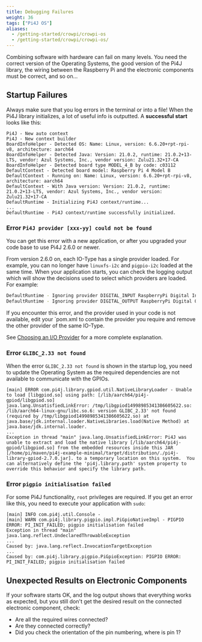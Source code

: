 ```yaml
---
title: Debugging Failures
weight: 36
tags: ["Pi4J OS"]
aliases:
  - /getting-started/crowpi/crowpi-os
  - /getting-started/crowpi/crowpi-os/
---
```


Combining software with hardware can fail on many levels. You need the correct version of the Operating Systems, the good version of the Pi4J library, the wiring between the Raspberry Pi and the electronic components must be correct, and so on...

## Startup Failures

Always make sure that you log errors in the terminal or into a file! When the Pi4J library initializes, a lot of useful info is outputted. A **successful start** looks like this:

```shell
Pi4J - New auto context
Pi4J - New context builder
BoardInfoHelper - Detected OS: Name: Linux, version: 6.6.20+rpt-rpi-v8, architecture: aarch64
BoardInfoHelper - Detected Java: Version: 21.0.2, runtime: 21.0.2+13-LTS, vendor: Azul Systems, Inc., vendor version: Zulu21.32+17-CA
BoardInfoHelper - Detected board type MODEL_4_B by code: c03112
DefaultContext - Detected board model: Raspberry Pi 4 Model B
DefaultContext - Running on: Name: Linux, version: 6.6.20+rpt-rpi-v8, architecture: aarch64
DefaultContext - With Java version: Version: 21.0.2, runtime: 21.0.2+13-LTS, vendor: Azul Systems, Inc., vendor version: Zulu21.32+17-CA
DefaultRuntime - Initializing Pi4J context/runtime...
...
DefaultRuntime - Pi4J context/runtime successfully initialized.
```

### Error `Pi4J provider [xxx-yy] could not be found`

You can get this error with a new application, or after you upgraded your code base to use Pi4J 2.6.0 or newer.

From version 2.6.0 on, each IO-Type has a single provider loaded. For example, you can no longer have `linuxfs-i2c` and `pigpio-i2c` loaded at the same time. When your application starts, you can check the logging output which will show the decisions used to select which providers are loaded. For example:

```bash
DefaultRuntime - Ignoring provider DIGITAL_INPUT RaspberryPi Digital Input (GPIO) Provider with priority 0 as lower priority than GpioD Digital Input (GPIO) Provider which has priority 150
DefaultRuntime - Ignoring provider DIGITAL_OUTPUT RaspberryPi Digital Output (GPIO) Provider with priority 0 as lower priority than GpioD Digital Output (GPIO) Provider which has priority 150
```

If you encounter this error, and the provider used in your code is not available, edit your `pom.xml to contain the provider you require and remove the other provider of the same IO-Type.

See [Choosing an I/O Provider](/documentation/providers/) for a more complete explanation.

### Error `GLIBC_2.33 not found`

When the error `GLIBC_2.33 not found` is shown in the startup log, you need to update the Operating System as the required dependencies are not available to communicate with the GPIOs.

```shell
[main] ERROR com.pi4j.library.gpiod.util.NativeLibraryLoader - Unable to load [libgpiod.so] using path: [/lib/aarch64/pi4j-gpiod/libgpiod.so]
java.lang.UnsatisfiedLinkError: /tmp/libgpiod14998985341386605622.so: /lib/aarch64-linux-gnu/libc.so.6: version GLIBC_2.33' not found (required by /tmp/libgpiod14998985341386605622.so) at java.base/jdk.internal.loader.NativeLibraries.load(Native Method) at java.base/jdk.internal.loader. 
... 
Exception in thread "main" java.lang.UnsatisfiedLinkError: Pi4J was unable to extract and load the native library [/lib/aarch64/pi4j-gpiod/libgpiod.so] from the embedded resources inside this JAR [/home/pi/maven/pi4j-example-minimal/target/distribution/./pi4j-library-gpiod-2.7.0.jar]. to a temporary location on this system.  You can alternatively define the 'pi4j.library.path' system property to override this behavior and specify the library path. 
```

### Error `pigpio initialisation failed`

For some Pi4J functionality, `root` privileges are required. If you get an error like this, you need to execute your application with `sudo`:

```shell
[main] INFO com.pi4j.util.Console -
[main] WARN com.pi4j.library.pigpio.impl.PiGpioNativeImpl - PIGPIO ERROR: PI_INIT_FAILED; pigpio initialisation failed
Exception in thread "main" java.lang.reflect.UndeclaredThrowableException
...
Caused by: java.lang.reflect.InvocationTargetException
...
Caused by: com.pi4j.library.pigpio.PiGpioException: PIGPIO ERROR: PI_INIT_FAILED; pigpio initialisation failed
```

## Unexpected Results on Electronic Components

If your software starts OK, and the log output shows that everything works as expected, but you still don't get the desired result on the connected electronic component, check:

* Are all the required wires connected?
* Are they connected correctly?
* Did you check the orientation of the pin numbering, where is pin 1?